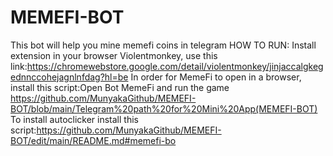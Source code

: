 # MEMEFI-BOT
This bot will help you mine memefi coins in telegram
HOW TO RUN:
Install extension in your browser Violentmonkey, use this link:https://chromewebstore.google.com/detail/violentmonkey/jinjaccalgkegednnccohejagnlnfdag?hl=be
In order for MemeFi to open in a browser, install this script:Open Bot MemeFi and run the game https://github.com/MunyakaGithub/MEMEFI-BOT/blob/main/Telegram%20path%20for%20Mini%20App(MEMEFI-BOT)
To install autoclicker install this script:https://github.com/MunyakaGithub/MEMEFI-BOT/edit/main/README.md#memefi-bo
